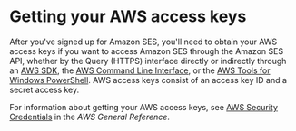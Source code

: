 # Getting your AWS access keys<a name="get-aws-keys"></a>

After you've signed up for Amazon SES, you'll need to obtain your AWS access keys if you want to access Amazon SES through the Amazon SES API, whether by the Query \(HTTPS\) interface directly or indirectly through an [AWS SDK](https://aws.amazon.com/tools/), the [AWS Command Line Interface](https://aws.amazon.com/cli/), or the [AWS Tools for Windows PowerShell](https://aws.amazon.com/powershell/)\. AWS access keys consist of an access key ID and a secret access key\.

For information about getting your AWS access keys, see [ AWS Security Credentials](https://docs.aws.amazon.com/general/latest/gr/aws-security-credentials.html) in the *AWS General Reference*\.